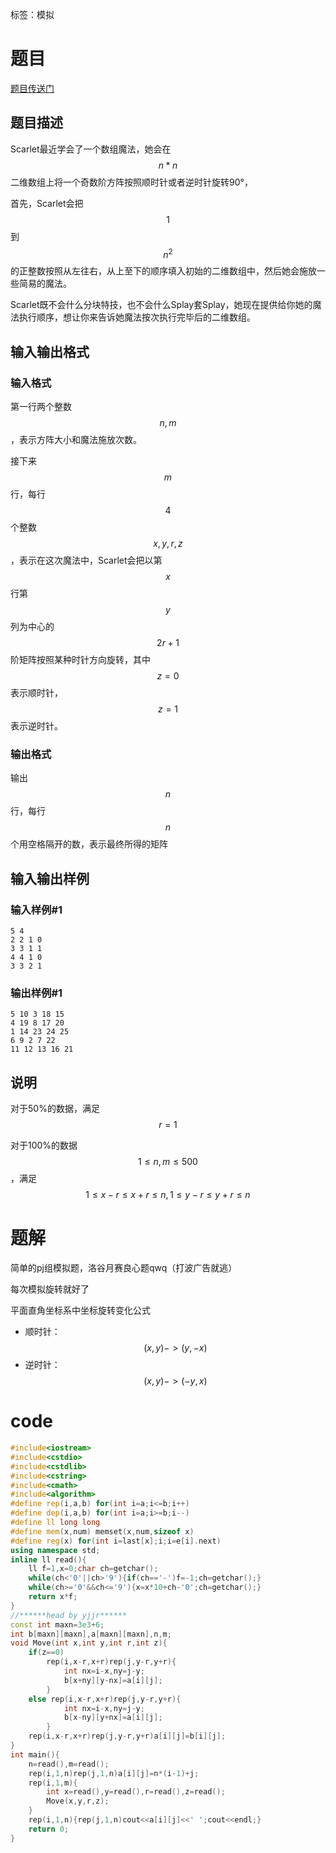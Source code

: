 ﻿---
subtitle: "模拟水题"
tags: 
 - 基础算法-模拟
grammar_cjkRuby: true
catalog: true
layout:  post
header-img: "img/header/P94.jpg"
preview-img: "/img/preview/P94.jpg"
---
标签：模拟

# 题目

[题目传送门](https://www.luogu.org/problemnew/show/P4924)

## 题目描述

Scarlet最近学会了一个数组魔法，她会在$$n*n$$二维数组上将一个奇数阶方阵按照顺时针或者逆时针旋转90°，

首先，Scarlet会把$$1$$到$$n^2$$的正整数按照从左往右，从上至下的顺序填入初始的二维数组中，然后她会施放一些简易的魔法。

Scarlet既不会什么分块特技，也不会什么Splay套Splay，她现在提供给你她的魔法执行顺序，想让你来告诉她魔法按次执行完毕后的二维数组。

## 输入输出格式
### 输入格式

第一行两个整数$$n,m$$，表示方阵大小和魔法施放次数。

接下来$$m$$行，每行$$4$$个整数$$x,y,r,z$$，表示在这次魔法中，Scarlet会把以第$$x$$行第$$y$$列为中心的$$2r+1$$阶矩阵按照某种时针方向旋转，其中$$z=0$$表示顺时针，$$z=1$$表示逆时针。
### 输出格式

输出$$n$$行，每行$$n$$个用空格隔开的数，表示最终所得的矩阵

## 输入输出样例

### 输入样例#1
```
5 4
2 2 1 0
3 3 1 1
4 4 1 0
3 3 2 1
```
### 输出样例#1
```
5 10 3 18 15
4 19 8 17 20
1 14 23 24 25
6 9 2 7 22
11 12 13 16 21
```
## 说明

对于50%的数据，满足$$r=1$$

对于100%的数据$$1\leq n,m\leq500$$，满足$$1\leq x-r\leq x+r\leq n,1\leq y-r\leq y+r\leq n$$

# 题解

简单的pj组模拟题，洛谷月赛良心题qwq（打波广告就逃）

每次模拟旋转就好了

平面直角坐标系中坐标旋转变化公式

- 顺时针：$$(x,y)->(y,-x)$$
- 逆时针：$$(x,y)->(-y,x)$$

# code
```cpp
#include<iostream>
#include<cstdio>
#include<cstdlib>
#include<cstring>
#include<cmath>
#include<algorithm>
#define rep(i,a,b) for(int i=a;i<=b;i++)
#define dep(i,a,b) for(int i=a;i>=b;i--)
#define ll long long
#define mem(x,num) memset(x,num,sizeof x)
#define reg(x) for(int i=last[x];i;i=e[i].next)
using namespace std;
inline ll read(){
	ll f=1,x=0;char ch=getchar();
	while(ch<'0'||ch>'9'){if(ch=='-')f=-1;ch=getchar();}
	while(ch>='0'&&ch<='9'){x=x*10+ch-'0';ch=getchar();}
	return x*f;
}
//******head by yjjr******
const int maxn=3e3+6;
int b[maxn][maxn],a[maxn][maxn],n,m;
void Move(int x,int y,int r,int z){
	if(z==0)
		rep(i,x-r,x+r)rep(j,y-r,y+r){
			int nx=i-x,ny=j-y;
			b[x+ny][y-nx]=a[i][j];
		}
	else rep(i,x-r,x+r)rep(j,y-r,y+r){
			int nx=i-x,ny=j-y;
			b[x-ny][y+nx]=a[i][j];
		}
	rep(i,x-r,x+r)rep(j,y-r,y+r)a[i][j]=b[i][j];
}
int main(){
	n=read(),m=read();
	rep(i,1,n)rep(j,1,n)a[i][j]=n*(i-1)+j;
	rep(i,1,m){
		int x=read(),y=read(),r=read(),z=read();
		Move(x,y,r,z);
	}
	rep(i,1,n){rep(j,1,n)cout<<a[i][j]<<' ';cout<<endl;}
	return 0;
}
```
